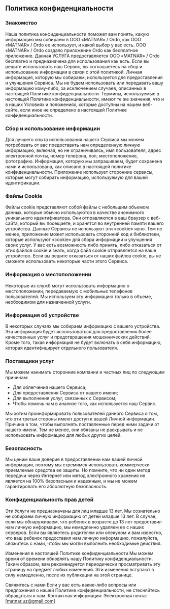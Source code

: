 Политика конфиденциальности
---------------------------
### Знакомство
Наша политика конфиденциальности поможет вам понять, какую информацию мы собираем в ООО «MATNAR» / Ordo, как ООО «MATNAR» / Ordo ее использует, и какой выбор у вас есть. ООО «MATNAR» / Ordo создало приложение Ordo как бесплатное приложение. Данная УСЛУГА предоставляется ООО «MATNAR» / Ordo бесплатно и предназначена для использования как есть. Если вы решите использовать наш Сервис, вы соглашаетесь на сбор и использование информации в связи с этой политикой. Личная информация, которую мы собираем, используется для предоставления и улучшения Сервиса. Мы не будем использовать или передавать вашу информацию кому-либо, за исключением случаев, описанных в настоящей Политике конфиденциальности. Термины, используемые в настоящей Политике конфиденциальности, имеют те же значения, что и в наших Условиях и положениях, которые доступны на нашем веб-сайте, если иное не определено в настоящей Политике конфиденциальности.

### Сбор и использование информации
Для лучшего опыта использования нашего Сервиса мы можем потребовать от вас предоставить нам определенную личную информацию, включая, но не ограничиваясь, имя пользователя, адрес электронной почты, номер телефона, пол, местоположение, фотографию. Информация, которую мы запрашиваем, будет сохранена нами и использована, как описано в настоящей политике конфиденциальности. Приложение использует сторонние сервисы, которые могут собирать информацию, используемую для вашей идентификации.

### Файлы Cookie
Файлы cookie представляют собой файлы с небольшим объемом данных, которые обычно используются в качестве анонимного уникального идентификатора. Они отправляются в ваш браузер с веб-сайта, который вы посещаете, и хранятся во внутренней памяти вашего устройства.
Данные Сервисы не используют эти «cookie» явно. Тем не менее, приложение может использовать сторонний код и библиотеки, которые используют «cookie» для сбора информации и улучшения своих услуг. У вас есть возможность либо принять, либо отказаться от этих файлов cookie и знать, когда файл cookie отправляется на ваше устройство. Если вы решите отказаться от наших файлов cookie, вы не сможете использовать некоторые части этого Сервиса.

### Информация о местоположении
Некоторые из служб могут использовать информацию о местоположении, передаваемую с мобильных телефонов пользователей. Мы используем эту информацию только в объеме, необходимом для назначенной услуги.

### Информация об устройстве
В некоторых случаях мы собираем информацию с вашего устройства. Эта информация будет использоваться для предоставления более качественных услуг и предотвращения мошеннических действий. Кроме того, такая информация не будет включать в себя информацию, которая идентифицирует отдельного пользователя.

### Поставщики услуг
Мы можем нанимать сторонние компании и частных лиц по следующим причинам:
* Для облегчения нашего Сервиса;
* Для предоставления Сервиса от нашего имени;
* Для выполнения услуг, связанных с Сервисом;
* Чтобы помочь нам в анализе того, как используется наш Сервис.

Мы хотим проинформировать пользователей данного Сервиса о том, что эти третьи стороны имеют доступ к вашей Личной информации. Причина в том, чтобы выполнять поставленные перед ними задачи от нашего имени. Тем не менее, они обязаны не раскрывать и не использовать информацию для любых других целей.

### Безопасность
Мы ценим ваше доверие в предоставлении нам вашей личной информации, поэтому мы стремимся использовать коммерчески приемлемые средства ее защиты. Но помните, что ни один метод передачи через Интернет или метод электронного хранения не является на 100% безопасным и надежным, и мы не можем гарантировать его абсолютную безопасность.

### Конфиденциальность прав детей
Эти Услуги не предназначены для лиц младше 13 лет. Мы сознательно не собираем личную информацию от детей младше 13 лет. В случае, если мы обнаруживаем, что ребенок в возрасте до 13 лет предоставил нам личную информацию, мы немедленно удаляем ее с наших серверов. Если вы являетесь родителем или опекуном и вам известно, что ваш ребенок предоставил нам личную информацию, пожалуйста, свяжитесь с нами, чтобы мы могли выполнить необходимые действия.

Изменения в настоящей Политике конфиденциальности
Мы можем время от времени обновлять нашу Политику конфиденциальности. Таким образом, вам рекомендуется периодически просматривать эту страницу на предмет любых изменений. Эти изменения вступают в силу немедленно, после их публикации на этой странице.

Свяжитесь с нами
Если у вас есть какие-либо вопросы или предложения о нашей Политике конфиденциальности, не стесняйтесь обращаться к нам. 
Контактная информация:
Электронная почта: [matnar.uz@gmail.com]
